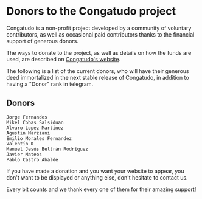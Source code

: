 # Donors to the Congatudo project

Congatudo is a non-profit project developed by a community of voluntary
contributors, as well as occasional paid contributors thanks to the financial
support of generous donors.

The ways to donate to the project, as well as details on how the funds are
used, are described on [Congatudo's website](https://congatudo.cloud/donate).

The following is a list of the current donors, who will have their
generous deed immortalized in the next stable release of Congatudo,
in addition to having a "Donor" rank in telegram.

## Donors

    Jorge Fernandes
    Mikel Cobas Salsiduan
    Alvaro Lopez Martinez
    Agustin Marziani
    Emilio Morales Fernandez
    Valentín K
    Manuel Jesús Beltrán Rodríguez
    Javier Mateos
    Pablo Castro Abalde

If you have made a donation and you want your website to appear, you don't want to be displayed or anything else, don't hesitate to contact us.

Every bit counts and we thank every one of them for their amazing support!
